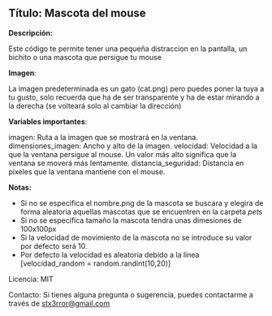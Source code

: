 ## Título: Mascota del mouse

**Descripción:**

Este código te permite tener una pequeña distraccion en la pantalla, un bichito o una mascota que persigue tu mouse

**Imagen**:

La imagen predeterminada es un gato (cat.png) pero puedes poner la tuya a tu gusto, solo recuerda que
ha de ser transparente y ha de estar mirando a la derecha (se volteará solo al cambiar la dirección)

**Variables importantes**:

imagen: Ruta a la imagen que se mostrará en la ventana.
dimensiones_imagen: Ancho y alto de la imagen.
velocidad: Velocidad a la que la ventana persigue al mouse. Un valor más alto significa que la ventana se moverá más lentamente.
distancia_seguridad: Distancia en píxeles que la ventana mantiene con el mouse.

**Notas:**

- Si no se especifica el nombre.png de la mascota se buscara y elegira de forma aleatoria aquellas mascotas que se encuentren en la carpeta *pets*
- Si no se especifica tamaño la mascota tendra unas dimesiones de 100x100px
- Si la velocidad de movimiento de la mascota no se introduce su valor por defecto será 10.
- Por defecto la velocidad es aleatoria debido a la linea [velocidad_random = random.randint(10,20)]


Licencia:
MIT

Contacto:
Si tienes alguna pregunta o sugerencia, puedes contactarme a través de stx3rror@gmail.com